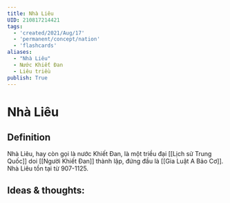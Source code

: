 ```yaml
---
title: Nhà Liêu
UID: 210817214421
tags:
  - 'created/2021/Aug/17'
  - 'permanent/concept/nation'
  - 'flashcards'
aliases: 
  - "Nhà Liêu"
  - Nước Khiết Đan
  - Liêu triều
publish: True
---
```

# Nhà Liêu

## Definition
Nhà Liêu, hay còn gọi là nước Khiết Đan, là một triều đại [[Lịch sử Trung Quốc]] doi [[Người Khiết Đan]] thành lập, đứng đầu là [[Gia Luật A Bảo Cơ]]. Nhà Liêu tồn tại từ 907-1125.


## Ideas & thoughts:
